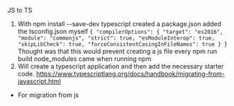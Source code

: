 JS to TS

1. With npm install --save-dev typescript
    created a package.json
    added the tsconfig.json myself
        ```
        {
            "compilerOptions": {
            "target": "es2016",
            "module": "commonjs",
            "strict": true,
            "esModuleInterop": true,
            "skipLibCheck": true,
            "forceConsistentCasingInFileNames": true
            }
        }
        ```
        Thought was that this would prevent creating a js file every npm run build
    node_modules came when running npm
2. Will create a typescript application and then add the necessary starter code.
https://www.typescriptlang.org/docs/handbook/migrating-from-javascript.html
- For migration from js